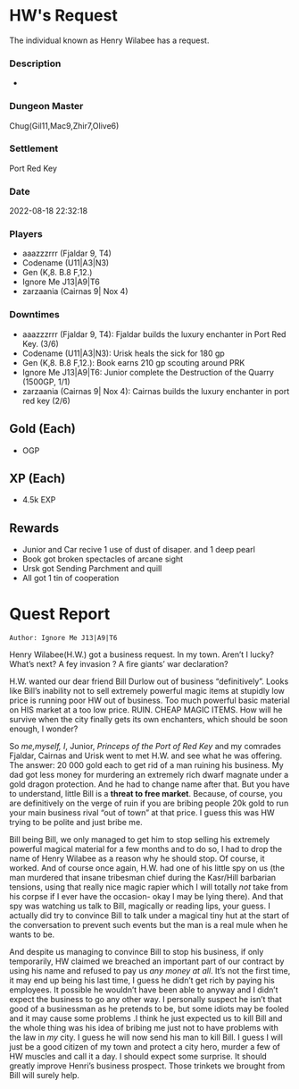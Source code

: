# HW's Request
The individual known as Henry Wilabee has a request.
### Description
-
### Dungeon Master
Chug(Gil11,Mac9,Zhir7,Olive6)
### Settlement
Port Red Key
### Date
2022-08-18 22:32:18
### Players
* aaazzzrrr (Fjaldar 9, T4)
* Codename (U11|A3|N3)
* Gen (K,8. B.8 F,12.)
* Ignore Me J13|A9|T6
* zarzaania (Cairnas 9| Nox 4)
### Downtimes
* aaazzzrrr (Fjaldar 9, T4): Fjaldar builds the luxury enchanter in Port Red Key. (3/6)
* Codename (U11|A3|N3): Urisk heals the sick for 180 gp
* Gen (K,8. B.8 F,12.): Book earns 210 gp scouting around PRK
* Ignore Me J13|A9|T6: Junior complete the Destruction of the Quarry (1500GP, 1/1)
* zarzaania (Cairnas 9| Nox 4): Cairnas builds the luxury enchanter in port red key (2/6)
## Gold (Each)
* OGP
## XP (Each)
* 4.5k EXP
## Rewards
* Junior and Car recive 1 use of dust of disaper. and 1 deep pearl
* Book got broken spectacles of arcane sight
* Ursk got Sending Parchment and quill
* All got 1 tin of cooperation
# Quest Report
`Author: Ignore Me J13|A9|T6`


Henry Wilabee(H.W.) got a business request. In my town. Aren’t I lucky? What’s next? A fey invasion ? A fire giants’ war declaration? 

H.W. wanted our dear friend Bill Durlow out of business “definitively”. Looks like Bill’s inability not to sell extremely powerful magic items at stupidly low price is running poor HW out of business. Too much powerful basic material on HIS market at a too low price. RUIN. CHEAP MAGIC ITEMS. How will he survive when the city finally gets its own enchanters, which should be soon enough, I wonder?

So *me,myself, I*, Junior, *Princeps of the Port of Red Key* and my comrades Fjaldar, Cairnas and Urisk went to met H.W. and see what he was offering. The answer: 20 000 gold each to get rid of a man ruining his business. My dad got less money for murdering an extremely rich dwarf magnate under a gold dragon protection. And he had to change name after that. But you have to understand, little Bill is a **threat to free market**. Because, of course, you are definitively on the verge of ruin if you are bribing people 20k gold to run your main business rival “out of town” at that price. I guess this was HW trying to be polite and just bribe me.

Bill being Bill, we only managed to get him to stop selling his extremely powerful magical material for a few months and to do so, I had to drop the name of Henry Wilabee as a reason why he should stop. Of course, it worked. And of course once again, H.W. had one of his little spy on us (the man murdered that insane tribesman chief during the Kasr/Hill barbarian tensions, using that really nice magic rapier which I will totally *not* take from his corpse if I ever have the occasion- okay I may be lying there). And that spy was watching us talk to Bill, magically or reading lips, your guess. I actually did try to convince Bill to talk under a magical tiny hut at the start of the conversation to prevent such events but the man is a real mule when he wants to be.

And despite us managing to convince Bill to stop his business, if only temporarily, HW claimed we breached an important part of our contract by using his name and refused to pay us *any money at all*. It’s not the first time, it may end up being his last time, I guess he didn’t get rich by paying his employees. It possible he wouldn’t have been able to anyway and I didn’t expect the business to go any other way. I personally suspect he isn’t that good of a businessman as he pretends to be, but some idiots may be fooled and it may cause some problems .I think he just expected us to kill Bill and the whole thing was his idea of bribing me just not to have problems with the law in *my* city. I guess he will now send his man to kill Bill. I guess I will just be a good citizen of my town and protect a city hero, murder a few of HW muscles and call it a day. I should expect some surprise. It should greatly improve Henri’s business prospect. Those trinkets we brought from Bill will surely help.